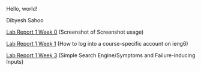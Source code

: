 Hello, world!

Dibyesh Sahoo

[Lab Report 1 Week 0](lab-report-1-week-0.md)
(Screenshot of Screenshot usage)

[Lab Report 1 Week 1](lab-report-1-week-1.md)
(How to log into a course-specific account on ieng6)

[Lab Report 1 Week 3](lab-report-1-week-3.md)
(Simple Search Engine/Symptoms and Failure-inducing Inputs)
